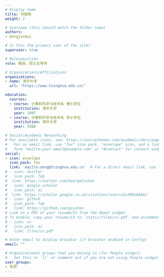 ```yaml
---
# Display name
title: 邓俊辉
weight: 2

# Username (this should match the folder name)
authors:
- DengjunHui

# Is this the primary user of the site?
superuser: true

# Role/position
role: 教授，硕士生导师

# Organizations/Affiliations
organizations:
- name: 清华大学
  url: "https://www.tsinghua.edu.cn/"

education:
  courses:
  - course: 计算机科学与技术系 博士学位
    institution: 清华大学
    year: 1997
  - course: 计算机科学与技术系 学士学位
    institution: 清华大学
    year: 1988

# Social/Academic Networking
# For available icons, see: https://sourcethemes.com/academic/docs/page-builder/#icons
#   For an email link, use "fas" icon pack, "envelope" icon, and a link in the
#   form "mailto:your-email@example.com" or "#contact" for contact widget.
social:
- icon: envelope
  icon_pack: fas
  link: 'mailto:deng@tsinghua.edu.cn'  # For a direct email link, use "mailto:test@example.org".
# - icon: twitter
#   icon_pack: fab
#  link: https://twitter.com/GeorgeCushen
# - icon: google-scholar
#   icon_pack: ai
#  link: https://scholar.google.co.uk/citations?user=sIwtMXoAAAAJ
# - icon: github
#   icon_pack: fab
#   link: https://github.com/gcushen
# Link to a PDF of your resume/CV from the About widget.
# To enable, copy your resume/CV to `static/files/cv.pdf` and uncomment the lines below.
# - icon: cv
#   icon_pack: ai
#   link: files/cv.pdf

# Enter email to display Gravatar (if Gravatar enabled in Config)
email: ""

# Organizational groups that you belong to (for People widget)
#   Set this to `[]` or comment out if you are not using People widget.
user_groups:
- 导师
---
```



